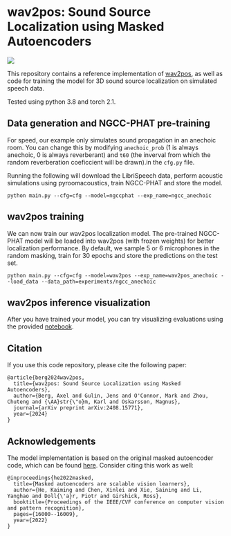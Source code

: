 # wav2pos: Sound Source Localization using Masked Autoencoders

![](overview.png)

This repository contains a reference implementation of [wav2pos](https://arxiv.org/abs/2408.15771), as well as code for training the model for 3D sound source localization on simulated speech data.

Tested using python 3.8 and torch 2.1.

## Data generation and NGCC-PHAT pre-training

For speed, our example only simulates sound propagation in an anechoic room. You can change this by modifying `anechoic_prob` (1 is always anechoic, 0 is always reverberant) and `t60` (the inverval from which the random reverberation coeficcient will be drawn).in the `cfg.py` file. 

Running the following will download the LibriSpeech data, perform acoustic simulations using pyroomacoustics, train NGCC-PHAT and store the model. 

```
python main.py --cfg=cfg --model=ngccphat --exp_name=ngcc_anechoic
```

## wav2pos training
We can now train our wav2pos localization model. The pre-trained NGCC-PHAT model will be loaded into wav2pos (with frozen weights) for better localization performance. By default, we  sample 5 or 6 microphones in the random masking, train for 30 epochs and store the predictions on the test set.

```
python main.py --cfg=cfg --model=wav2pos --exp_name=wav2pos_anechoic --load_data --data_path=experiments/ngcc_anechoic
```

## wav2pos inference visualization

After you have trained your model, you can try visualizing evaluations using the provided [notebook](./wav2pos_example.ipynb).

## Citation

If you use this code repository, please cite the following paper:

```
@article{berg2024wav2pos,
  title={wav2pos: Sound Source Localization using Masked Autoencoders},
  author={Berg, Axel and Gulin, Jens and O'Connor, Mark and Zhou, Chuteng and {\AA}str{\"o}m, Karl and Oskarsson, Magnus},
  journal={arXiv preprint arXiv:2408.15771},
  year={2024}
}
```

## Acknowledgements

The model implementation is based on the original masked autoencoder code, which can be found [here](https://github.com/facebookresearch/mae). Consider citing this work as well:

```
@inproceedings{he2022masked,
  title={Masked autoencoders are scalable vision learners},
  author={He, Kaiming and Chen, Xinlei and Xie, Saining and Li, Yanghao and Doll{\'a}r, Piotr and Girshick, Ross},
  booktitle={Proceedings of the IEEE/CVF conference on computer vision and pattern recognition},
  pages={16000--16009},
  year={2022}
}
```

